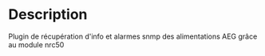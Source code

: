 Description
===


Plugin de récupération d'info et alarmes snmp des alimentations AEG grâce au module nrc50
